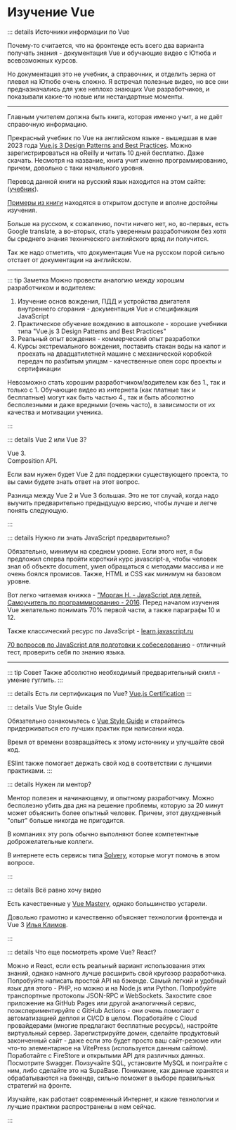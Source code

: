 # Изучение Vue

::: details Источники информации по Vue

Почему-то считается, что на фронтенде есть всего два варианта получать знания - документация Vue и обучающие видео с Ютюба и всевозможных курсов.

Но документация это не учебник, а справочник, и отделить зерна от плевел на Ютюбе очень сложно. Я встречал полезные видео, но все они предназначались для уже неплохо знающих Vue разработчиков, и показывали какие-то новые или нестандартные моменты.

---

Главным учителем должна быть книга, которая именно учит, а не даёт справочную информацию.

Прекрасный учебник по Vue на английском языке - вышедшая в мае 2023 года [Vue.js 3 Design Patterns and Best Practices](https://www.oreilly.com/library/view/vuejs-3-design/9781803238074/). Можно зарегистрироваться на oReilly и читать 10 дней бесплатно. Даже скачать. Несмотря на название, книга учит именно программированию, причем, довольно с таки начального уровня.

Перевод данной книги на русский язык находится на этом сайте: ([учебник](/ru/book/)).

[Примеры из книги](https://github.com/PacktPublishing/Vue.js-3-Design-Patterns-and-Best-Practices) находятся в открытом доступе и вполне достойны изучения.

Больше на русском, к сожалению, почти ничего нет, но, во-первых, есть Google translate, а во-вторых, стать уверенным разработчиком без хотя бы среднего знания технического английского вряд ли получится.

Так же надо отметить, что документация Vue на русском порой сильно отстает от документации на английском.

----- 

::: tip Заметка
Можно провести аналогию между хорошим разработчиком и водителем:

1. Изучение основ вождения, ПДД и устройства двигателя внутреннего сгорания - документация Vue и спецификация JavaScript
2. Практическое обучение вождению в автошколе - хорошие учебники типа "Vue.js 3 Design Patterns and Best Practices"
3. Реальный опыт вождения - коммерческий опыт разработки
4. Курсы экстремального вождения, поставить стакан воды на капот и проехать на двадцатилетней машине с механической коробкой передач по разбитым улицам  - качественные опен сорс проекты и сертификации

Невозможно стать хорошим разработчиком/водителем как без 1., так и только с 1.
Обучающие видео из интернета (как платные так и бесплатные) могут как быть частью 4., так и быть абсолютно бесполезными и даже вредными (очень часто), в зависимости от их качества и мотивации ученика.

:::

::: details Vue 2 или Vue 3?

Vue 3.
<br />
Composition API.

Если вам нужен будет Vue 2 для поддержки существующего проекта, то вы сами будете знать ответ на этот вопрос.

Разница между Vue 2 и Vue 3 большая. Это не тот случай, когда надо выучить предварительно предыдущую версию, чтобы лучше и легче понять следующую.

:::

::: details Нужно ли знать JavaScript предварительно?

Обязательно, минимум на среднем уровне. Если этого нет, я бы предложил сперва пройти короткий курс javascript-a, чтобы человек знал об объекте document, умел обращаться с методами массива и не очень боялся промисов. Также, HTML и CSS как минимум на базовом уровне.

Вот легко читаемая книжка - ["Морган Н. - JavaScript для детей. Самоучитель по программированию - 2016](https://drive.google.com/file/d/1H6HDJeRx2SAXLPJ8Rw0SqchkFZYNiZ9h/view?usp=sharing). Перед началом изучения Vue желательно понимать 70% первой части, а также параграфы 10 и 12.

Также классический ресурс по JavaScript - [learn.javascript.ru](https://learn.javascript.ru/)

[70 вопросов по JavaScript для подготовки к собеседованию](https://habr.com/ru/articles/486820/#21) - отличный тест, проверить себя по знанию языка.

---

::: tip Совет
Также абсолютно необходимый предварительный скилл - умение гуглить.
:::

::: details Есть ли сертификация по Vue?
[Vue.js Certification](https://certificates.dev/vuejs)
:::

::: details Vue Style Guide

Обязательно ознакомьтесь с [Vue Style Guide](https://vuejs.org/style-guide/) и старайтесь придерживаться его лучших практик при написании кода.

Время от времени возвращайтесь к этому источнику и улучшайте свой код.

ESlint также помогает держать свой код в соответствии с лучшими практиками.
:::

::: details Нужен ли ментор?

Ментор полезен и начинающему, и опытному разработчику. Можно бесполезно убить два дня на решение проблемы, которую за 20 минут может объяснить более опытный человек. Причем, этот двухдневный "опыт" больше никогда не пригодится.

В компаниях эту роль обычно выполняют более компетентные доброжелательные коллеги.

В интернете есть сервисы типа [Solvery](https://solvery.io/), которые могут помочь в этом вопросе.

:::

::: details Всё равно хочу видео

Есть качественные у [Vue Mastery](https://www.vuemastery.com/), однако большинство устарели.

Довольно грамотно и качественно объясняет технологии фронтенда и Vue 3 [Илья Климов](https://www.youtube.com/playlist?list=PL28vf039uxK-1cz1q915n1YsLqr43osKq).

:::

::: details Что еще посмотреть кроме Vue? React?

Можно и React, если есть реальный вариант использования этих знаний, однако намного лучше расширить свой кругозор разработчика. Попробуйте написать простой API на бэкенде. Самый легкий и удобный язык для этого - PHP, но можно и на Node.js или Python. Попробуйте транспортные протоколы JSON-RPC и WebSockets. Захостите свое приложение на GitHub Pages или другой аналогичный сервис, поэкспериментируйте с GitHub Actions - они очень помогают с автоматизацией деплоя и CI/CD в целом. Поработайте с Cloud провайдерами (многие предлагают бесплатные ресурсы), настройте виртуальный сервер. Зарегистрируйте домен, сделайте продуктовый законченный сайт - даже если это будет просто ваш сайт-резюме или что-то элементарное на VitePress (используется данным сайтом). Поработайте с FireStore и открытыми API для различных данных. Посмотрите Swagger. Поизучайте SQL, установите MySQL и поиграйте с ним, либо сделайте это на SupaBase. Понимание, как данные хранятся и обрабатываются на бэкенде, сильно поможет в выборе правильных стратегий на фронте.

Изучайте, как работает современный Интернет, и какие технологии и лучшие практики распространены в нем сейчас.

:::
